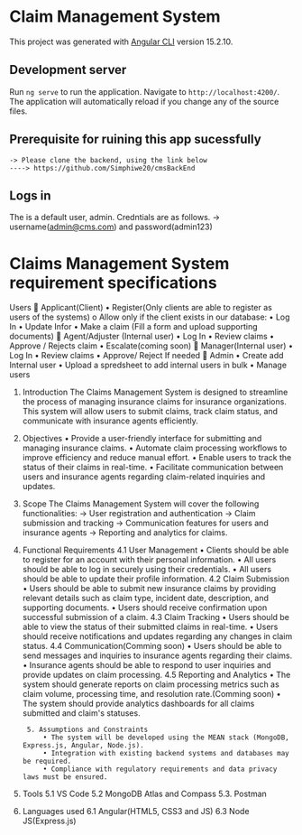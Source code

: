 # Claim Management System
This project was generated with [Angular CLI](https://github.com/angular/angular-cli) version 15.2.10.

## Development server
Run `ng serve` to run the application. Navigate to `http://localhost:4200/`. The application will automatically reload if you change any of the source files.

## Prerequisite for ruining this app sucessfully
    -> Please clone the backend, using the link below
    ----> https://github.com/Simphiwe20/cmsBackEnd

## Logs in
The is a default user, admin. Credntials are as follows.
    -> username(admin@cms.com) and password(admin123)

# Claims Management System requirement specifications
Users
	Applicant(Client)
    •	Register(Only clients are able to register as users of the systems)
    o	Allow only if the client exists in our database:
        •	Log In
        •	Update Infor
        •	Make a claim (Fill a form and upload supporting documents)
	Agent/Adjuster (Internal user)
    •	Log In
    •	Review claims
    •	Approve / Rejects claim
    •   Escalate(coming soon)
	Manager(Internal user)
    •	Log In
    •	Review claims
    •	Approve/ Reject If needed
	Admin
    •	Create add Internal user
    •   Upload a spredsheet to add internal users in bulk 
    •	Manage users

1. Introduction
    The Claims Management System is designed to streamline the process of managing insurance claims for insurance organizations. This system will allow users to submit claims, track claim status, and communicate with insurance agents efficiently.

2. Objectives
    • Provide a user-friendly interface for submitting and managing insurance claims.
    • Automate claim processing workflows to improve efficiency and reduce manual effort.
    • Enable users to track the status of their claims in real-time.
    • Facilitate communication between users and insurance agents regarding claim-related      inquiries and updates.

3. Scope
    The Claims Management System will cover the following functionalities: 
        -> User registration and authentication
        -> Claim submission and tracking
        -> Communication features for users and insurance agents
        -> Reporting and analytics for claims.

4. Functional Requirements
        4.1 User Management
            • Clients should be able to register for an account with their personal     information.
            • All users should be able to log in securely using their credentials.
            • All users should be able to update their profile information.
        4.2 Claim Submission
            • Users should be able to submit new insurance claims by providing relevant details such as claim type, incident date, description, and supporting documents.
            • Users should receive confirmation upon successful submission of a claim.
        4.3 Claim Tracking
            • Users should be able to view the status of their submitted claims in real-time.
            • Users should receive notifications and updates regarding any changes in claim status.
        4.4 Communication(Comming soon)
            • Users should be able to send messages and inquiries to insurance agents regarding their claims.
            • Insurance agents should be able to respond to user inquiries and provide updates on claim processing.
        4.5 Reporting and Analytics
            • The system should generate reports on claim processing metrics such as claim volume, processing time, and resolution rate.(Comming soon)
            • The system should provide analytics dashboards for all claims submitted and claim's statuses.

        5. Assumptions and Constraints
            • The system will be developed using the MEAN stack (MongoDB, Express.js, Angular, Node.js).
            • Integration with existing backend systems and databases may be required.
            • Compliance with regulatory requirements and data privacy laws must be ensured.

5. Tools
    5.1 VS Code
    5.2 MongoDB Atlas and Compass
    5.3. Postman
    
6. Languages used
    6.1 Angular(HTML5, CSS3 and JS)
    6.3 Node JS(Express.js)
